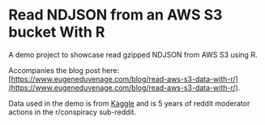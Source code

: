# Read NDJSON from an AWS S3 bucket With R

A demo project to showcase read gzipped NDJSON from AWS S3 using R.

Accompanies the blog post here: [https://www.eugeneduvenage.com/blog/read-aws-s3-data-with-r/](https://www.eugeneduvenage.com/blog/read-aws-s3-data-with-r/).

Data used in the demo is from [Kaggle](https://www.kaggle.com/datasets/openmodlogs/reddit-rconspiracy-moderator-logs) and is 5 years of reddit moderator actions in the r/conspiracy sub-reddit.